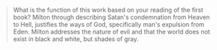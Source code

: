 > What is the function of this work based on your reading of the first book?
Milton through describing Satan's condemnation from Heaven to Hell, justifies the ways of God, specifically man's expulsion from Eden. Milton addresses the nature of evil and that the world does not exist in black and white, but shades of gray. 